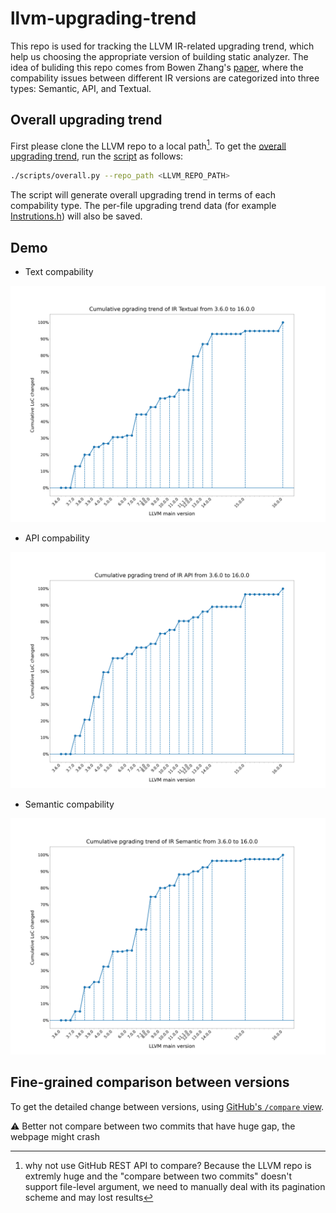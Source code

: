 # llvm-upgrading-trend

This repo is used for tracking the LLVM IR-related upgrading trend, which help us choosing the appropriate version of building static analyzer. The idea of buliding this repo comes from Bowen Zhang's [paper](https://dl.acm.org/doi/10.1145/3620666.3651366), where the compability issues between different IR versions are categorized into three types: Semantic, API, and Textual.

## Overall upgrading trend

First please clone the LLVM repo to a local path[^1]. To get the [overall upgrading trend](./figures), run the [script](./src/overall.py) as follows:

```bash
./scripts/overall.py --repo_path <LLVM_REPO_PATH>
```

The script will generate overall upgrading trend in terms of each compability type. The per-file upgrading trend data (for example [Instrutions.h](./data/Instructions.h.csv)) will also be saved.

## Demo

- Text compability

![](./figures/Textual.png)

- API compability

![](./figures/API.png)

- Semantic compability

![](./figures/Semantic.png)

## Fine-grained comparison between versions

To get the detailed change between versions, using [GitHub's `/compare` view](https://docs.github.com/en/pull-requests/committing-changes-to-your-project/viewing-and-comparing-commits/comparing-commits).

:warning: Better not compare between two commits that have huge gap, the webpage might crash

[^1]: why not use GitHub REST API to compare? Because the LLVM repo is extremly huge and the "compare between two commits" doesn't support file-level argument, we need to manually deal with its pagination scheme and may lost results